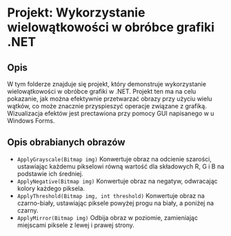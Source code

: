 # Projekt: Wykorzystanie wielowątkowości w obróbce grafiki .NET

## Opis
W tym folderze znajduje się projekt, który demonstruje wykorzystanie wielowątkowości w obróbce grafiki w .NET. Projekt ten ma na celu pokazanie, jak można efektywnie przetwarzać obrazy przy użyciu wielu wątków, co może znacznie przyspieszyć operacje związane z grafiką.
Wizualizacja efektów jest prectawiona przy pomocy GUI napisanego w u Windows Forms.

## Opis obrabianych obrazów
- `ApplyGrayscale(Bitmap img)`
Konwertuje obraz na odcienie szarości, ustawiając każdemu pikselowi równą wartość dla składowych R, G i B na podstawie ich średniej.
- `ApplyNegative(Bitmap img)`
Konwertuje obraz na negatyw, odwracając kolory każdego piksela.
- `ApplyThreshold(Bitmap img, int threshold)`
Konwertuje obraz na czarno-biały, ustawiając piksele powyżej progu na biały, a poniżej na czarny.
- `ApplyMirror(Bitmap img)`
Odbija obraz w poziomie, zamieniając miejscami piksele z lewej i prawej strony.

